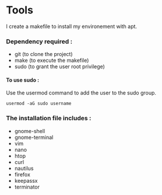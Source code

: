 # Tools
I create a makefile to install my environement with apt.

### Dependency required :

- git (to clone the project)
- make (to execute the makefile)
- sudo (to grant the user root privilege)

#### To use sudo :

Use the usermod command to add the user to the sudo group.

```shell
usermod -aG sudo username
```

### The installation file includes :

- gnome-shell
- gnome-terminal
- vim
- nano
- htop
- curl
- nautilus
- firefox
- keepassx
- terminator

